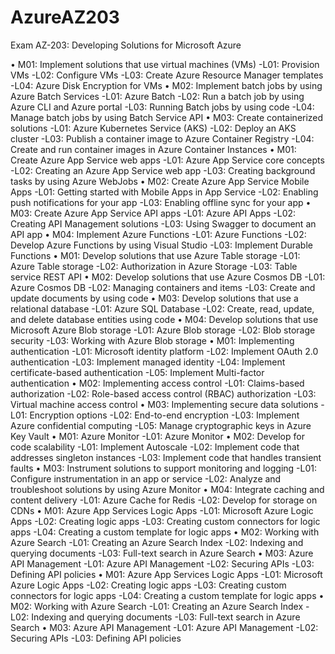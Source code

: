 # AzureAZ203

Exam AZ-203: Developing Solutions for Microsoft Azure

• M01: Implement solutions that use virtual machines (VMs) 
 -L01: Provision VMs
 -L02: Configure VMs
 -L03: Create Azure Resource Manager templates
 -L04: Azure Disk Encryption for VMs
• M02: Implement batch jobs by using Azure Batch Services 
 -L01: Azure Batch
 -L02: Run a batch job by using Azure CLI and Azure portal
 -L03: Running Batch jobs by using code
 -L04: Manage batch jobs by using Batch Service API
• M03: Create containerized solutions 
 -L01: Azure Kubernetes Service (AKS)
 -L02: Deploy an AKS cluster
 -L03: Publish a container image to Azure Container Registry
 -L04: Create and run container images in Azure Container Instances
• M01: Create Azure App Service web apps
 -L01: Azure App Service core concepts
 -L02: Creating an Azure App Service web app
 -L03: Creating background tasks by using Azure WebJobs
• M02: Create Azure App Service Mobile Apps
 -L01: Getting started with Mobile Apps in App Service
 -L02: Enabling push notifications for your app
 -L03: Enabling offline sync for your app
• M03: Create Azure App Service API apps
 -L01: Azure API Apps
 -L02: Creating API Management solutions 
 -L03: Using Swagger to document an API app
• M04: Implement Azure Functions
 -L01: Azure Functions
 -L02: Develop Azure Functions by using Visual Studio
 -L03: Implement Durable Functions
• M01: Develop solutions that use Azure Table storage
 -L01: Azure Table storage
 -L02: Authorization in Azure Storage
 -L03: Table service REST API
• M02: Develop solutions that use Azure Cosmos DB
 -L01: Azure Cosmos DB
 -L02: Managing containers and items
 -L03: Create and update documents by using code
• M03: Develop solutions that use a relational database
 -L01: Azure SQL Database
 -L02: Create, read, update, and delete database entities using code
• M04: Develop solutions that use Microsoft Azure Blob storage
 -L01: Azure Blob storage
 -L02: Blob storage security
 -L03: Working with Azure Blob storage
• M01: Implementing authentication
 -L01: Microsoft identity platform
 -L02: Implement OAuth 2.0 authentication
 -L03: Implement managed identity
 -L04: Implement certificate-based authentication
 -L05: Implement Multi-factor authentication
• M02: Implementing access control
 -L01: Claims-based authorization
 -L02: Role-based access control (RBAC) authorization
 -L03: Virtual machine access control
• M03: Implementing secure data solutions
 -L01: Encryption options
 -L02: End-to-end encryption
 -L03: Implement Azure confidential computing
 -L05: Manage cryptographic keys in Azure Key Vault
• M01: Azure Monitor
 -L01: Azure Monitor 
• M02: Develop for code scalability
 -L01: Implement Autoscale
 -L02: Implement code that addresses singleton instances
 -L03: Implement code that handles transient faults
• M03: Instrument solutions to support monitoring and logging
 -L01: Configure instrumentation in an app or service
 -L02: Analyze and troubleshoot solutions by using Azure Monitor
• M04: Integrate caching and content delivery
 -L01: Azure Cache for Redis
 -L02: Develop for storage on CDNs 
• M01: Azure App Services Logic Apps
 -L01: Microsoft Azure Logic Apps
 -L02: Creating logic apps
 -L03: Creating custom connectors for logic apps
 -L04: Creating a custom template for logic apps
• M02: Working with Azure Search
 -L01: Creating an Azure Search Index
 -L02: Indexing and querying documents
 -L03: Full-text search in Azure Search
• M03: Azure API Management
 -L01: Azure API Management
 -L02: Securing APIs
 -L03: Defining API policies
• M01: Azure App Services Logic Apps
 -L01: Microsoft Azure Logic Apps
 -L02: Creating logic apps
 -L03: Creating custom connectors for logic apps
 -L04: Creating a custom template for logic apps
• M02: Working with Azure Search
 -L01: Creating an Azure Search Index
 -L02: Indexing and querying documents
 -L03: Full-text search in Azure Search
• M03: Azure API Management
 -L01: Azure API Management
 -L02: Securing APIs
 -L03: Defining API policies